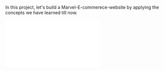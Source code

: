 
In this project, let's build a Marvel-E-commerece-website by applying the concepts we have learned till now.


![Marvel](file:///C:/Users/miriy/Downloads/React%20App_files/sign%20up/.vscode/project.html)
